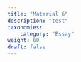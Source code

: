 ```yaml
---
title: "Material 6"
description: "test"
taxonomies:
    category: "Essay"
weight: 60
draft: false
---
```


